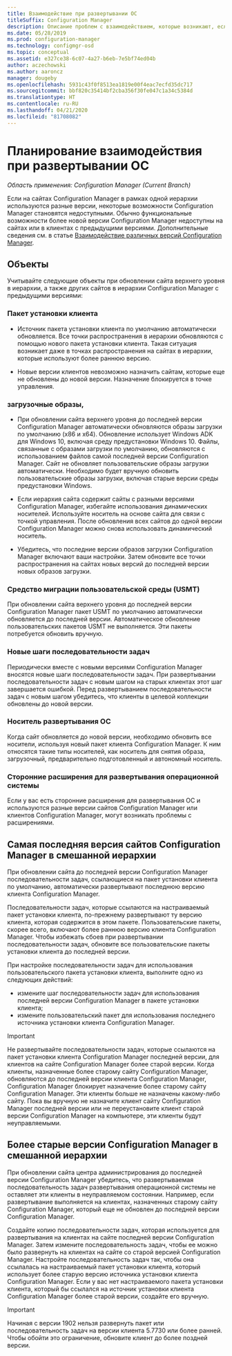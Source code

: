 ```yaml
---
title: Взаимодействие при развертывании ОС
titleSuffix: Configuration Manager
description: Описание проблем с взаимодействием, которые возникают, если на сайтах Configuration Manager в рамках одной иерархии используются разные версии.
ms.date: 05/28/2019
ms.prod: configuration-manager
ms.technology: configmgr-osd
ms.topic: conceptual
ms.assetid: e327ce38-6c07-4a27-b6eb-7e5bf74ed04b
author: aczechowski
ms.author: aaroncz
manager: dougeby
ms.openlocfilehash: 5931c43f0f8513ea1819e00f4eac7ecfd35dc717
ms.sourcegitcommit: bbf820c35414bf2cba356f30fe047c1a34c5384d
ms.translationtype: HT
ms.contentlocale: ru-RU
ms.lasthandoff: 04/21/2020
ms.locfileid: "81708082"
---
```

# <a name="plan-for-os-deployment-interoperability"></a>Планирование взаимодействия при развертывании ОС

*Область применения: Configuration Manager (Current Branch)*

Если на сайтах Configuration Manager в рамках одной иерархии используются разные версии, некоторые возможности Configuration Manager становятся недоступными. Обычно функциональные возможности более новой версии Configuration Manager недоступны на сайтах или в клиентах с предыдущими версиями. Дополнительные сведения см. в статье [Взаимодействие различных версий Configuration Manager](../../core/plan-design/hierarchy/interoperability-between-different-versions.md).  


## <a name="objects"></a>Объекты

Учитывайте следующие объекты при обновлении сайта верхнего уровня в иерархии, а также других сайтов в иерархии Configuration Manager с предыдущими версиями:  

### <a name="client-installation-package"></a>Пакет установки клиента  

- Источник пакета установки клиента по умолчанию автоматически обновляется. Все точки распространения в иерархии обновляются с помощью нового пакета установки клиента. Такая ситуация возникает даже в точках распространения на сайтах в иерархии, которые используют более раннюю версию.  

- Новые версии клиентов невозможно назначить сайтам, которые еще не обновлены до новой версии. Назначение блокируется в точке управления.  

### <a name="boot-images"></a>загрузочные образы,  

- При обновлении сайта верхнего уровня до последней версии Configuration Manager автоматически обновляются образы загрузки по умолчанию (x86 и x64). Обновление использует Windows ADK для Windows 10, включая среду предустановки Windows 10. Файлы, связанные с образами загрузки по умолчанию, обновляются с использованием файлов самой последней версии Configuration Manager. Сайт не обновляет пользовательские образы загрузки автоматически. Необходимо будет вручную обновить пользовательские образы загрузки, включая старые версии среды предустановки Windows.  

- Если иерархия сайта содержит сайты с разными версиями Configuration Manager, избегайте использования динамических носителей. Используйте носитель на основе сайта для связи с точкой управления. После обновления всех сайтов до одной версии Configuration Manager можно снова использовать динамический носитель.

- Убедитесь, что последние версии образов загрузки Configuration Manager включают ваши настройки. Затем обновите все точки распространения на сайтах новых версий до последней версии новых образов загрузки.  

### <a name="user-state-migration-tool-usmt"></a>Средство миграции пользовательской среды (USMT)  

При обновлении сайта верхнего уровня до последней версии Configuration Manager пакет USMT по умолчанию автоматически обновляется до последней версии. Автоматическое обновление пользовательских пакетов USMT не выполняется. Эти пакеты потребуется обновить вручную.  

### <a name="new-task-sequence-steps"></a>Новые шаги последовательности задач  

Периодически вместе с новыми версиями Configuration Manager вносятся новые шаги последовательности задач. При развертывании последовательности задач с новым шагом на старых клиентах этот шаг завершается ошибкой. Перед развертыванием последовательности задач с новым шагом убедитесь, что клиенты в целевой коллекции обновлены до новой версии.  

### <a name="os-deployment-media"></a>Носитель развертывания ОС  

Когда сайт обновляется до новой версии, необходимо обновить все носители, используя новый пакет клиента Configuration Manager. К ним относятся такие типы носителей, как носитель для снятия образа, загрузочный, предварительно подготовленный и автономный носитель.

### <a name="third-party-extensions-to-os-deployment"></a>Сторонние расширения для развертывания операционной системы  

Если у вас есть сторонние расширения для развертывания ОС и используются разные версии сайтов Configuration Manager или клиентов Configuration Manager, могут возникать проблемы с расширениями.  


## <a name="latest-version-of-configuration-manager-sites-in-a-mixed-hierarchy"></a>Самая последняя версия сайтов Configuration Manager в смешанной иерархии  

При обновлении сайта до последней версии Configuration Manager последовательности задач, ссылающиеся на пакет установки клиента по умолчанию, автоматически развертывают последнюю версию клиента Configuration Manager.

Последовательности задач, которые ссылаются на настраиваемый пакет установки клиента, по-прежнему развертывают ту версию клиента, которая содержится в этом пакете. Пользовательские пакеты, скорее всего, включают более раннюю версию клиента Configuration Manager. Чтобы избежать сбоев при развертывании последовательности задач, обновите все пользовательские пакеты установки клиента до последней версии.

При настройке последовательности задач для использования пользовательского пакета установки клиента, выполните одно из следующих действий:

- измените шаг последовательности задач для использования последней версии Configuration Manager в пакете установки клиента;
- измените пользовательский пакет для использования последнего источника установки клиента Configuration Manager.

> [!IMPORTANT]  
> Не развертывайте последовательности задач, которые ссылаются на пакет установки клиента Configuration Manager последней версии, для клиентов на сайте Configuration Manager более старой версии. Когда клиенты, назначенные более старому сайту Configuration Manager, обновляются до последней версии клиента Configuration Manager, Configuration Manager блокирует назначение более старому сайту Configuration Manager. Эти клиенты больше не назначены какому-либо сайту. Пока вы вручную не назначите клиент сайту Configuration Manager последней версии или не переустановите клиент старой версии Configuration Manager на компьютере, эти клиенты будут неуправляемыми.


## <a name="older-versions-of-configuration-manager-in-a-mixed-hierarchy"></a>Более старые версии Configuration Manager в смешанной иерархии  

При обновлении сайта центра администрирования до последней версии Configuration Manager убедитесь, что развертываемая последовательность задач развертывания операционной системы не оставляет эти клиенты в неуправляемом состоянии. Например, если развертывание выполняется на клиентах, назначенных старому сайту Configuration Manager, который еще не обновлен до последней версии Configuration Manager.

Создайте копию последовательности задач, которая используется для развертывания на клиентах на сайте последней версии Configuration Manager. Затем измените последовательность задач, чтобы ее можно было развернуть на клиентах на сайте со старой версией Configuration Manager. Настройте последовательность задач так, чтобы она ссылалась на настраиваемый пакет установки клиента, который использует более старую версию источника установки клиента Configuration Manager. Если у вас нет настраиваемого пакета установки клиента, который бы ссылался на источник установки клиента Configuration Manager более старой версии, создайте его вручную.  

> [!Important]  
> Начиная с версии 1902 нельзя развернуть пакет или последовательность задач на версии клиента 5.7730 или более ранней. Чтобы обойти это ограничение, обновите клиент до более поздней версии.<!-- SCCMDocs-pr issue #3493 -->
